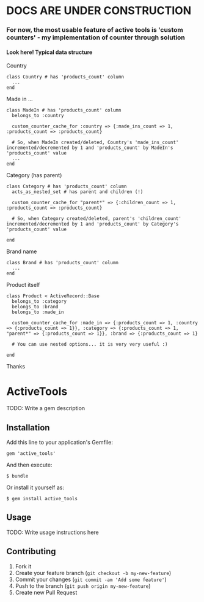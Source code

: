 # DOCS ARE UNDER CONSTRUCTION

### For now, the most usable feature of active tools is 'custom counters' - my implementation of <t>counter through</t> solution

#### Look here! Typical data structure

Country

    class Country # has 'products_count' column
      ...
    end

Made in ...

    class MadeIn # has 'products_count' column
      belongs_to :country
      
      custom_counter_cache_for :country => {:made_ins_count => 1, :products_count => :products_count}
      
      # So, when MadeIn created/deleted, Country's 'made_ins_count' incremented/decremented by 1 and 'products_count' by MadeIn's 'products_count' value
      ...
    end

Category (has parent)

    class Category # has 'products_count' column
      acts_as_nested_set # has parent and children (!)

      custom_counter_cache_for "parent*" => {:children_count => 1, :products_count => :products_count}

      # So, when Category created/deleted, parent's 'children_count' incremented/decremented by 1 and 'products_count' by Category's 'products_count' value

    end

Brand name

    class Brand # has 'products_count' column
      ...
    end

Product itself

    class Product < ActiveRecord::Base
      belongs_to :category
      belongs_to :brand
      belongs_to :made_in
      
      custom_counter_cache_for :made_in => {:products_count => 1, :country => {:products_count => 1}}, :category => {:products_count => 1, "parent*" => {:products_count => 1}}, :brand => {:products_count => 1}
  
      # You can use nested options... it is very very useful :)
  
    end

Thanks

# ActiveTools

TODO: Write a gem description

## Installation

Add this line to your application's Gemfile:

    gem 'active_tools'

And then execute:

    $ bundle

Or install it yourself as:

    $ gem install active_tools

## Usage

TODO: Write usage instructions here

## Contributing

1. Fork it
2. Create your feature branch (`git checkout -b my-new-feature`)
3. Commit your changes (`git commit -am 'Add some feature'`)
4. Push to the branch (`git push origin my-new-feature`)
5. Create new Pull Request
